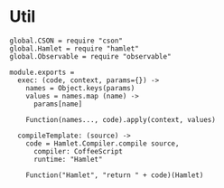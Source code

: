 Util
====

    global.CSON = require "cson"
    global.Hamlet = require "hamlet"
    global.Observable = require "observable"

    module.exports =
      exec: (code, context, params={}) ->
        names = Object.keys(params)
        values = names.map (name) ->
          params[name]

        Function(names..., code).apply(context, values)

      compileTemplate: (source) ->
        code = Hamlet.Compiler.compile source,
          compiler: CoffeeScript
          runtime: "Hamlet"

        Function("Hamlet", "return " + code)(Hamlet)
